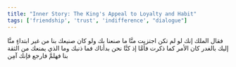 ```yaml
---
title: "Inner Story: The King's Appeal to Loyalty and Habit"
tags: ['friendship', 'trust', 'indifference', "dialogue"]
---
```


 فقال الملك إنك لو لم تكن اجتزيت منَّا ما صنعنا بك ولو كان صنيعك بنا من غير ابتداءٍ منَّا إليك بالغدر كان الأمر كما ذكرت فأمَّا إذ كنَّا نحن بدأناك فما ذنبك وما الذي يمنعك من الثقة بنا فهلمَّ فارجع فإنك آمِن
